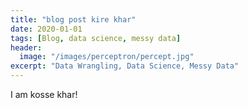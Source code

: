 ```yaml
---
title: "blog post kire khar"
date: 2020-01-01
tags: [Blog, data science, messy data]
header:
  image: "/images/perceptron/percept.jpg"
excerpt: "Data Wrangling, Data Science, Messy Data"
---
```


I am kosse khar!
